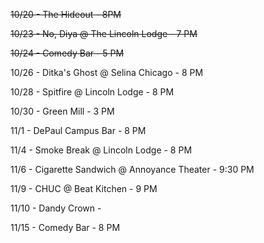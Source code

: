 ~~10/20 - The Hideout - 8PM~~

~~10/23 - No, Diya @ The Lincoln Lodge - 7 PM~~

~~10/24 - Comedy Bar - 5 PM~~

10/26 - Ditka's Ghost @ Selina Chicago - 8 PM

10/28 - Spitfire @ Lincoln Lodge - 8 PM

10/30 - Green Mill - 3 PM

11/1 - DePaul Campus Bar - 8 PM

11/4 - Smoke Break @ Lincoln Lodge - 8 PM

11/6 - Cigarette Sandwich @ Annoyance Theater - 9:30 PM

11/9 - CHUC @ Beat Kitchen - 9 PM

11/10 - Dandy Crown - 

11/15 - Comedy Bar - 8 PM

